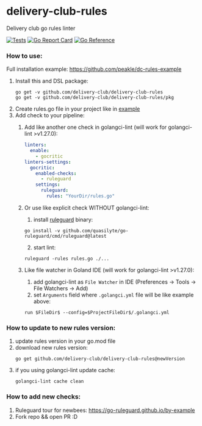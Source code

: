 # delivery-club-rules

Delivery club go rules linter

[![Tests](https://github.com/delivery-club/delivery-club-rules/workflows/Tests/badge.svg)](https://github.com/delivery-club/delivery-club-rules/blob/main/.github/workflows/ci.yml)
[![Go Report Card](https://goreportcard.com/badge/github.com/delivery-club/delivery-club-rules)](https://goreportcard.com/report/github.com/delivery-club/delivery-club-rules)
[![Go Reference](https://pkg.go.dev/badge/github.com/delivery-club/delivery-club-rules.svg)](https://pkg.go.dev/github.com/delivery-club/delivery-club-rules)

### How to use:
Full installation example: https://github.com/peakle/dc-rules-example

1. Install this and DSL package:
      ```shell
      go get -v github.com/delivery-club/delivery-club-rules
      go get -v github.com/delivery-club/delivery-club-rules/pkg
      ```
2. Create rules.go file in your project like in [example](https://github.com/delivery-club/delivery-club-rules/tree/main/example/rules.go)
3. Add check to your pipeline:
   1. Add like another one check in golangci-lint (will work for golangci-lint >v1.27.0):

       ``` yaml
       linters:
         enable:
           - gocritic
       linters-settings:
         gocritic:
           enabled-checks:
             - ruleguard
           settings:
             ruleguard:
               rules: "YourDir/rules.go"
       ```
   2. Or use like explicit check WITHOUT golangci-lint:
      1. install [ruleguard](https://github.com/quasilyte/go-ruleguard) binary:
      ``` shell
      go install -v github.com/quasilyte/go-ruleguard/cmd/ruleguard@latest
      ```
      2. start lint:
      ``` shell
      ruleguard -rules rules.go ./...
      ```
   3. Like file watcher in Goland IDE (will work for golangci-lint >v1.27.0):
      1. add golangci-lint as `File Watcher` in IDE (Preferences -> Tools -> File Watchers -> Add)
      2. set `Arguments` field where `.golangci.yml` file will be like example above:

      ```
      run $FileDir$ --config=$ProjectFileDir$/.golangci.yml
      ```
### How to update to new rules version:
   1. update rules version in your go.mod file
   2. download new rules version:
      ```shell
      go get github.com/delivery-club/delivery-club-rules@newVersion
      ```
   3. if you using golangci-lint update cache:
      ```shell
      golangci-lint cache clean
      ```

### How to add new checks:

1. Ruleguard tour for newbees: https://go-ruleguard.github.io/by-example
2. Fork repo && open PR :D

